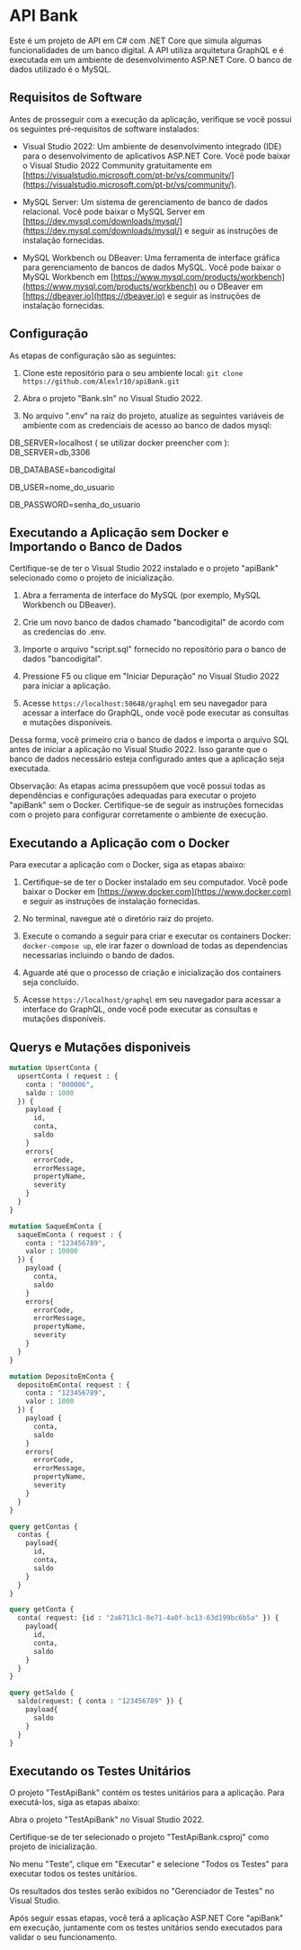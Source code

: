 # API Bank
Este é um projeto de API em C# com .NET Core que simula algumas funcionalidades de um banco digital. A API utiliza arquitetura GraphQL e é executada em um ambiente de desenvolvimento ASP.NET Core. O banco de dados utilizado é o MySQL.

## Requisitos de Software
Antes de prosseguir com a execução da aplicação, verifique se você possui os seguintes pré-requisitos de software instalados:

- Visual Studio 2022: Um ambiente de desenvolvimento integrado (IDE) para o desenvolvimento de aplicativos ASP.NET Core. Você pode baixar o Visual Studio 2022 Community gratuitamente em [https://visualstudio.microsoft.com/pt-br/vs/community/](https://visualstudio.microsoft.com/pt-br/vs/community/).

- MySQL Server: Um sistema de gerenciamento de banco de dados relacional. Você pode baixar o MySQL Server em [https://dev.mysql.com/downloads/mysql/](https://dev.mysql.com/downloads/mysql/) e seguir as instruções de instalação fornecidas.

- MySQL Workbench ou DBeaver: Uma ferramenta de interface gráfica para gerenciamento de bancos de dados MySQL. Você pode baixar o MySQL Workbench em [https://www.mysql.com/products/workbench](https://www.mysql.com/products/workbench) ou o DBeaver em [https://dbeaver.io](https://dbeaver.io) e seguir as instruções de instalação fornecidas.

## Configuração
As etapas de configuração são as seguintes:

1. Clone este repositório para o seu ambiente local: `git clone https://github.com/Alexlr10/apiBank.git`

2. Abra o projeto "Bank.sln" no Visual Studio 2022.

3. No arquivo ".env" na raiz do projeto, atualize as seguintes variáveis de ambiente com as credenciais de acesso ao banco de dados mysql:

DB_SERVER=localhost ( se utilizar docker preencher com ): DB_SERVER=db,3306

DB_DATABASE=bancodigital

DB_USER=nome_do_usuario

DB_PASSWORD=senha_do_usuario


## Executando a Aplicação sem Docker e Importando o Banco de Dados

Certifique-se de ter o Visual Studio 2022 instalado e o projeto "apiBank" selecionado como o projeto de inicialização.

1. Abra a ferramenta de interface do MySQL (por exemplo, MySQL Workbench ou DBeaver).

2. Crie um novo banco de dados chamado "bancodigital" de acordo com as credencias do .env.

3. Importe o arquivo "script.sql" fornecido no repositório para o banco de dados "bancodigital".

4. Pressione F5 ou clique em "Iniciar Depuração" no Visual Studio 2022 para iniciar a aplicação.

5. Acesse `https://localhost:50648/graphql` em seu navegador para acessar a interface do GraphQL, onde você pode executar as consultas e mutações disponíveis.

Dessa forma, você primeiro cria o banco de dados e importa o arquivo SQL antes de iniciar a aplicação no Visual Studio 2022. Isso garante que o banco de dados necessário esteja configurado antes que a aplicação seja executada.

Observação: As etapas acima pressupõem que você possui todas as dependências e configurações adequadas para executar o projeto "apiBank" sem o Docker. Certifique-se de seguir as instruções fornecidas com o projeto para configurar corretamente o ambiente de execução.


## Executando a Aplicação com o Docker
Para executar a aplicação com o Docker, siga as etapas abaixo:

1. Certifique-se de ter o Docker instalado em seu computador. Você pode baixar o Docker em [https://www.docker.com](https://www.docker.com) e seguir as instruções de instalação fornecidas.

2. No terminal, navegue até o diretório raiz do projeto.

3. Execute o comando a seguir para criar e executar os containers Docker: `docker-compose up`, ele irar fazer o download de todas as dependencias necessarias incluindo o bando de dados.

4. Aguarde até que o processo de criação e inicialização dos containers seja concluído.

5. Acesse `https://localhost/graphql` em seu navegador para acessar a interface do GraphQL, onde você pode executar as consultas e mutações disponíveis.

## Querys e Mutações disponiveis
```graphql
mutation UpsertConta {
  upsertConta ( request : {
    conta : "000006",
    saldo : 1000
  }) {
    payload {
      id,
      conta,
      saldo
    }
    errors{
      errorCode,
      errorMessage,
      propertyName,
      severity
    }
  } 
}

mutation SaqueEmConta {
  saqueEmConta ( request : {
    conta : "123456789",
    valor : 10000
  }) {
    payload {
      conta,
      saldo
    }
    errors{
      errorCode,
      errorMessage,
      propertyName,
      severity
    }
  } 
}

mutation DepositoEmConta {
  depositoEmConta( request : {
    conta : "123456789",
    valor : 1000
  }) {
    payload {
      conta,
      saldo
    }
    errors{
      errorCode,
      errorMessage,
      propertyName,
      severity
    }
  } 
}

query getContas {
  contas {
    payload{
      id,
      conta,
      saldo
    }
  }
}

query getConta {
  conta( request: {id : "2a6713c1-8e71-4a0f-bc13-63d199bc6b5a" }) {
    payload{
      id,
      conta,
      saldo
    }
  }
}

query getSaldo {
  saldo(request: { conta : "123456789" }) {
    payload{
      saldo
    }
  }
}
```

## Executando os Testes Unitários
O projeto "TestApiBank" contém os testes unitários para a aplicação. Para executá-los, siga as etapas abaixo:

Abra o projeto "TestApiBank" no Visual Studio 2022.

Certifique-se de ter selecionado o projeto "TestApiBank.csproj" como projeto de inicialização.

No menu "Teste", clique em "Executar" e selecione "Todos os Testes" para executar todos os testes unitários.

Os resultados dos testes serão exibidos no "Gerenciador de Testes" no Visual Studio.

Após seguir essas etapas, você terá a aplicação ASP.NET Core "apiBank" em execução, juntamente com os testes unitários sendo executados para validar o seu funcionamento.






